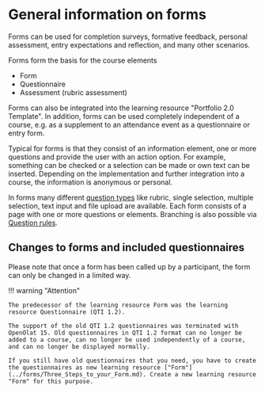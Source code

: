 # General information on forms

Forms can be used for completion surveys, formative feedback, personal assessment, entry expectations and reflection, and many other scenarios.

Forms form the basis for the course elements

* Form
* Questionnaire
* Assessment (rubric assessment)

Forms can also be integrated into the learning resource "Portfolio 2.0 Template". In addition, forms can be used completely independent of a course, e.g. as a supplement to an attendance event as a questionnaire or entry form.

Typical for forms is that they consist of an information element, one or more questions and provide the user with an action option. For example, something can be checked or a selection can be made or own text can be inserted. Depending on the implementation and further integration into a course, the information is anonymous or personal.

In forms many different [question types](../forms/Form_editor_Questionnaire_editor.md) like rubric, single selection, multiple selection, text input and file upload are available. Each form consists of a page with one or more questions or elements. Branching is also possible via [Question rules](Question_rules.md).

## Changes to forms and included questionnaires

Please note that once a form has been called up by a participant, the form can only be changed in a limited way.

!!! warning "Attention"

    The predecessor of the learning resource Form was the learning resource Questionnaire (QTI 1.2).

    The support of the old QTI 1.2 questionnaires was terminated with OpenOlat 15. Old questionnaires in QTI 1.2 format can no longer be added to a course, can no longer be used independently of a course, and can no longer be displayed normally.
    
    If you still have old questionnaires that you need, you have to create the questionnaires as new learning resource ["Form"](../forms/Three_Steps_to_your_Form.md). Create a new learning resource "Form" for this purpose.
